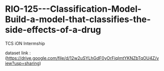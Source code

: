 # RIO-125---Classification-Model-Build-a-model-that-classifies-the-side-effects-of-a-drug
TCS iON Intermship


dataset link : (https://drive.google.com/file/d/12w2uSYLhGdF0yOrFiqImtYKNZbTqOU4Z/view?usp=sharing)

